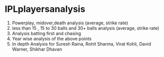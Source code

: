 # IPLplayersanalysis <br/>
1. Powerplay, midover,death analysis (average, strike rate) <br/>
2. less than 15 , 15 to 30 balls and 30+ balls analysis (average, strike rate) <br/>
3. Analysis batting first and chasing <br/>
4. Year wise analysis of the above points <br/>
5. In depth Analysis for Suresh Raina, Rohit Sharma, Virat Kohli, David Warner, Shikhar Dhavan
